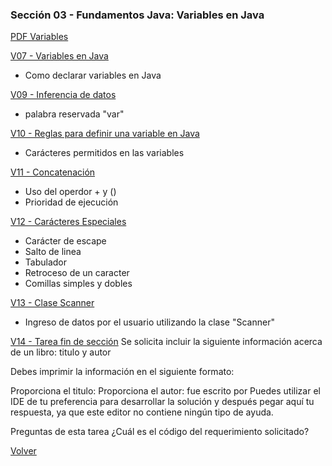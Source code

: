 ### Sección 03 - Fundamentos Java: Variables en Java
[PDF Variables](Apuntes/CFJ-A-Leccion-Variables.pdf)

[V07 - Variables en Java](V07-variables-en-java/src/variables/en/java/VariablesEnJava.java)
* Como declarar variables en Java

[V09 - Inferencia de datos](V09-InferenciaDeDatos/src/inferenciadedatos/InferenciaDeDatos.java)
* palabra reservada "var" 

[V10 - Reglas para definir una variable en Java](V10-Reglas-para-definir-una-variable-en-java/src/v10/reglas/para/definir/una/variable/en/java/V10ReglasParaDefinirUnaVariableEnJava.java)
* Carácteres permitidos en las variables

[V11 - Concatenación](V11-Ejercicios-concatenacion/src/v11/ejercicios/concatenacion/V11EjerciciosConcatenacion.java)
* Uso del operdor + y ()
* Prioridad de ejecución

[V12 - Carácteres Especiales](V12-Ejercicio-Caracteres-Especiales/src/v12/ejercicio/caracteres/especiales/V12EjercicioCaracteresEspeciales.java)
* Carácter de escape
* Salto de linea
* Tabulador
* Retroceso de un caracter
* Comillas simples y dobles

[V13 - Clase Scanner](V13-Clase-Scanner/src/v13/clase/scanner/V13ClaseScanner.java)
* Ingreso de datos por el usuario utilizando la clase "Scanner"

[V14 - Tarea fin de sección](V14-TAREA-Detalles-Libro/src/tarea/v14/detalles/libro/TAREAV14DetallesLibro.java)
Se solicita incluir la siguiente información acerca de un libro:
titulo y autor

Debes imprimir la información en el siguiente formato:

Proporciona el titulo:
Proporciona el autor:
<titulo> fue escrito por <autor>
Puedes utilizar el IDE de tu preferencia para desarrollar la solución y después pegar aquí tu respuesta, ya que este editor no contiene ningún tipo de ayuda.

Preguntas de esta tarea
¿Cuál es el código del requerimiento solicitado?

[Volver](../)